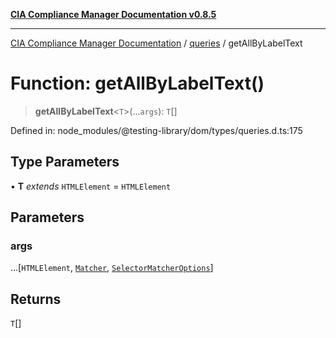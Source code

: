 [**CIA Compliance Manager Documentation v0.8.5**](../../../README.md)

***

[CIA Compliance Manager Documentation](../../../globals.md) / [queries](../README.md) / getAllByLabelText

# Function: getAllByLabelText()

> **getAllByLabelText**\<`T`\>(...`args`): `T`[]

Defined in: node\_modules/@testing-library/dom/types/queries.d.ts:175

## Type Parameters

• **T** *extends* `HTMLElement` = `HTMLElement`

## Parameters

### args

...\[`HTMLElement`, [`Matcher`](../../../type-aliases/Matcher.md), [`SelectorMatcherOptions`](../../queryHelpers/interfaces/SelectorMatcherOptions.md)\]

## Returns

`T`[]
